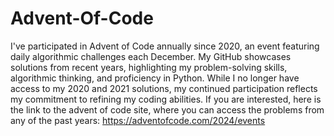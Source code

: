# Advent-Of-Code

I've participated in Advent of Code annually since 2020, an event featuring daily algorithmic challenges each December. 
My GitHub showcases solutions from recent years, highlighting my problem-solving skills, algorithmic thinking, and proficiency in Python. 
While I no longer have access to my 2020 and 2021 solutions, my continued participation reflects my commitment to refining my coding abilities.
If you are interested, here is the link to the advent of code site, where you can access the problems from any of the past years: https://adventofcode.com/2024/events
